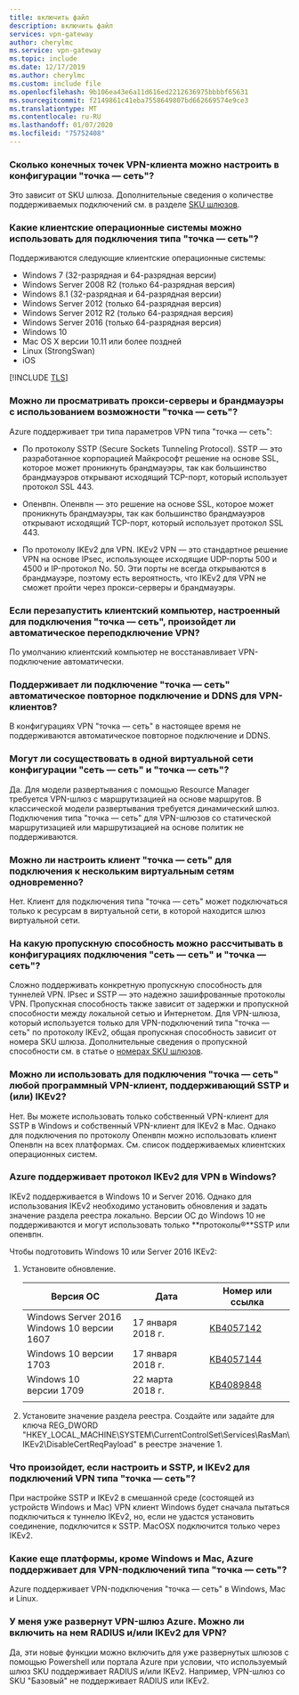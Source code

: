 ```yaml
---
title: включить файл
description: включить файл
services: vpn-gateway
author: cherylmc
ms.service: vpn-gateway
ms.topic: include
ms.date: 12/17/2019
ms.author: cherylmc
ms.custom: include file
ms.openlocfilehash: 9b106ea43e6a11d616ed2212636975bbbbf65631
ms.sourcegitcommit: f2149861c41eba7558649807bd662669574e9ce3
ms.translationtype: MT
ms.contentlocale: ru-RU
ms.lasthandoff: 01/07/2020
ms.locfileid: "75752408"
---
```

### <a name="how-many-vpn-client-endpoints-can-i-have-in-my-point-to-site-configuration"></a>Сколько конечных точек VPN-клиента можно настроить в конфигурации "точка — сеть"?

Это зависит от SKU шлюза. Дополнительные сведения о количестве поддерживаемых подключений см. в разделе [SKU шлюзов](../articles/vpn-gateway/vpn-gateway-about-vpngateways.md#gwsku).

### <a name="supportedclientos"></a>Какие клиентские операционные системы можно использовать для подключения типа "точка — сеть"?

Поддерживаются следующие клиентские операционные системы:

* Windows 7 (32-разрядная и 64-разрядная версии)
* Windows Server 2008 R2 (только 64-разрядная версия)
* Windows 8.1 (32-разрядная и 64-разрядная версии)
* Windows Server 2012 (только 64-разрядная версия)
* Windows Server 2012 R2 (только 64-разрядная версия)
* Windows Server 2016 (только 64-разрядная версия)
* Windows 10
* Mac OS X версии 10.11 или более поздней
* Linux (StrongSwan)
* iOS

[!INCLUDE [TLS](vpn-gateway-tls-updates.md)]

### <a name="can-i-traverse-proxies-and-firewalls-using-point-to-site-capability"></a>Можно ли просматривать прокси-серверы и брандмауэры с использованием возможности "точка — сеть"?

Azure поддерживает три типа параметров VPN типа "точка — сеть":

* По протоколу SSTP (Secure Sockets Tunneling Protocol). SSTP — это разработанное корпорацией Майкрософт решение на основе SSL, которое может проникнуть брандмауэры, так как большинство брандмауэров открывают исходящий TCP-порт, который использует протокол SSL 443.

* Опенвпн. Опенвпн — это решение на основе SSL, которое может проникнуть брандмауэры, так как большинство брандмауэров открывают исходящий TCP-порт, который использует протокол SSL 443.

* По протоколу IKEv2 для VPN. IKEv2 VPN — это стандартное решение VPN на основе IPsec, использующее исходящие UDP-порты 500 и 4500 и IP-протокол No. 50. Эти порты не всегда открываются в брандмауэре, поэтому есть вероятность, что IKEv2 для VPN не сможет пройти через прокси-серверы и брандмауэры.

### <a name="if-i-restart-a-client-computer-configured-for-point-to-site-will-the-vpn-automatically-reconnect"></a>Если перезапустить клиентский компьютер, настроенный для подключения "точка — сеть", произойдет ли автоматическое переподключение VPN?

По умолчанию клиентский компьютер не восстанавливает VPN-подключение автоматически.

### <a name="does-point-to-site-support-auto-reconnect-and-ddns-on-the-vpn-clients"></a>Поддерживает ли подключение "точка — сеть" автоматическое повторное подключение и DDNS для VPN-клиентов?

В конфигурациях VPN "точка — сеть" в настоящее время не поддерживаются автоматическое повторное подключение и DDNS.

### <a name="can-i-have-site-to-site-and-point-to-site-configurations-coexist-for-the-same-virtual-network"></a>Могут ли сосуществовать в одной виртуальной сети конфигурации "сеть — сеть" и "точка — сеть"?

Да. Для модели развертывания с помощью Resource Manager требуется VPN-шлюз с маршрутизацией на основе маршрутов. В классической модели развертывания требуется динамический шлюз. Подключения типа "точка — сеть" для VPN-шлюзов со статической маршрутизацией или маршрутизацией на основе политик не поддерживаются.

### <a name="can-i-configure-a-point-to-site-client-to-connect-to-multiple-virtual-networks-at-the-same-time"></a>Можно ли настроить клиент "точка — сеть" для подключения к нескольким виртуальным сетям одновременно?

Нет. Клиент для подключения типа "точка — сеть" может подключаться только к ресурсам в виртуальной сети, в которой находится шлюз виртуальной сети.

### <a name="how-much-throughput-can-i-expect-through-site-to-site-or-point-to-site-connections"></a>На какую пропускную способность можно рассчитывать в конфигурациях подключения "сеть — сеть" и "точка — сеть"?

Сложно поддерживать конкретную пропускную способность для туннелей VPN. IPsec и SSTP — это надежно зашифрованные протоколы VPN. Пропускная способность также зависит от задержки и пропускной способности между локальной сетью и Интернетом. Для VPN-шлюза, который используется только для VPN-подключений типа "точка — сеть" по протоколу IKEv2, общая пропускная способность зависит от номера SKU шлюза. Дополнительные сведения о пропускной способности см. в статье о [номерах SKU шлюзов](../articles/vpn-gateway/vpn-gateway-about-vpngateways.md#gwsku).

### <a name="can-i-use-any-software-vpn-client-for-point-to-site-that-supports-sstp-andor-ikev2"></a>Можно ли использовать для подключения "точка — сеть" любой программный VPN-клиент, поддерживающий SSTP и (или) IKEv2?

Нет. Вы можете использовать только собственный VPN-клиент для SSTP в Windows и собственный VPN-клиент для IKEv2 в Mac. Однако для подключения по протоколу Опенвпн можно использовать клиент Опенвпн на всех платформах. См. список поддерживаемых клиентских операционных систем.

### <a name="does-azure-support-ikev2-vpn-with-windows"></a>Azure поддерживает протокол IKEv2 для VPN в Windows?

IKEv2 поддерживается в Windows 10 и Server 2016. Однако для использования IKEv2 необходимо установить обновления и задать значение раздела реестра локально. Версии ОС до Windows 10 не поддерживаются и могут использовать только **протоколы®**SSTP или опенвпн.

Чтобы подготовить Windows 10 или Server 2016 IKEv2:

1. Установите обновление.

   | Версия ОС | Дата | Номер или ссылка |
   |---|---|---|
   | Windows Server 2016<br>Windows 10 версии 1607 | 17 января 2018 г. | [KB4057142](https://support.microsoft.com/help/4057142/windows-10-update-kb4057142) |
   | Windows 10 версии 1703 | 17 января 2018 г. | [KB4057144](https://support.microsoft.com/help/4057144/windows-10-update-kb4057144) |
   | Windows 10 версии 1709 | 22 марта 2018 г. | [KB4089848](https://www.catalog.update.microsoft.com/search.aspx?q=kb4089848) |
   |  |  |  |

2. Установите значение раздела реестра. Создайте или задайте для ключа REG_DWORD "HKEY_LOCAL_MACHINE\SYSTEM\CurrentControlSet\Services\RasMan\ IKEv2\DisableCertReqPayload" в реестре значение 1.

### <a name="what-happens-when-i-configure-both-sstp-and-ikev2-for-p2s-vpn-connections"></a>Что произойдет, если настроить и SSTP, и IKEv2 для подключений VPN типа "точка — сеть"?

При настройке SSTP и IKEv2 в смешанной среде (состоящей из устройств Windows и Mac) VPN клиент Windows будет сначала пытаться подключиться к туннелю IKEv2, но, если не удастся установить соединение, подключится к SSTP. MacOSX подключится только через IKEv2.

### <a name="other-than-windows-and-mac-which-other-platforms-does-azure-support-for-p2s-vpn"></a>Какие еще платформы, кроме Windows и Mac, Azure поддерживает для VPN-подключений типа "точка — сеть"?

Azure поддерживает VPN-подключения "точка — сеть" в Windows, Mac и Linux.

### <a name="i-already-have-an-azure-vpn-gateway-deployed-can-i-enable-radius-andor-ikev2-vpn-on-it"></a>У меня уже развернут VPN-шлюз Azure. Можно ли включить на нем RADIUS и/или IKEv2 для VPN?

Да, эти новые функции можно включить для уже развернутых шлюзов с помощью Powershell или портала Azure при условии, что используемый шлюз SKU поддерживает RADIUS и/или IKEv2. Например, VPN-шлюз со SKU "Базовый" не поддерживает RADIUS или IKEv2.
